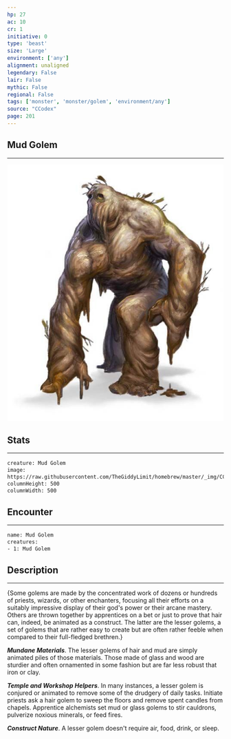 ```yaml
---
hp: 27
ac: 10
cr: 1
initiative: 0
type: 'beast'    
size: 'Large'
environment: ['any']
alignment: unaligned
legendary: False
lair: False
mythic: False
regional: False
tags: ['monster', 'monster/golem', 'environment/any']
source: "CCodex"
page: 201
---
```


## Mud Golem
---

![|600](https://raw.githubusercontent.com/TheGiddyLimit/homebrew/master/_img/CCodex/mudgolem.jpg)

## Stats
---

```statblock
creature: Mud Golem
image: https://raw.githubusercontent.com/TheGiddyLimit/homebrew/master/_img/CCodex/mudgolem_token.png
columnHeight: 500
columnWidth: 500
```

## Encounter
---

```encounter-table
name: Mud Golem
creatures:
- 1: Mud Golem
```

## Description
---
{Some golems are made by the concentrated work of dozens or hundreds of priests, wizards, or other enchanters, focusing all their efforts on a suitably impressive display of their god's power or their arcane mastery. Others are thrown together by apprentices on a bet or just to prove that hair can, indeed, be animated as a construct. The latter are the lesser golems, a set of golems that are rather easy to create but are often rather feeble when compared to their full-fledged brethren.}

**_Mundane Materials_**. The lesser golems of hair and mud are simply animated piles of those materials. Those made of glass and wood are sturdier and often ornamented in some fashion but are far less robust that iron or clay.


**_Temple and Workshop Helpers_**. In many instances, a lesser golem is conjured or animated to remove some of the drudgery of daily tasks. Initiate priests ask a hair golem to sweep the floors and remove spent candles from chapels. Apprentice alchemists set mud or glass golems to stir cauldrons, pulverize noxious minerals, or feed fires.


**_Construct Nature_**. A lesser golem doesn't require air, food, drink, or sleep.






